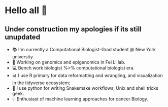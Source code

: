 # Hello all 🫡
## Under construction my apologies if its still unupdated
<!--
**FSantos-De-Jesus/FSantos-De-Jesus** is a ✨ _special_ ✨ repository because its `README.md` (this file) appears on your GitHub profile.

Here are some ideas to get you started:

- 🔭 I’m currently working on ...
- 🌱 I’m currently learning ...
- 👯 I’m looking to collaborate on ...
- 🤔 I’m looking for help with ...
- 💬 Ask me about ...
- 📫 How to reach me: ...
- 😄 Pronouns: ...
- ⚡ Fun fact: ...
-->

- 📚 I'm currently a Computational Biologist-Grad student @ New York university.
- 🧬 Working on genomics and epigenomics in Fei Li lab.
- 💻 Bench work biologist %>% computational biologist era.
- 📊 I use R primary for data reformatting and wrangling, and visualization in the tidyverse ecosystem;
- 🍒 I use python for writing Snakemake workflows; Unix and shell tricks geek.
- 💡 Enthusiast of machine learning approaches for cancer Biology.

